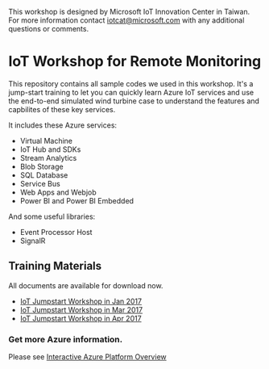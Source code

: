 This workshop is designed by Microsoft IoT Innovation Center in Taiwan. For more information contact iotcat@microsoft.com with any additional questions or comments.

# IoT Workshop for Remote Monitoring

This repository contains all sample codes we used in this workshop. It's a jump-start training to let you can quickly learn Azure IoT services and use the end-to-end simulated wind turbine case to understand the features and capbilites of these key services.

It includes these Azure services:
* Virtual Machine
* IoT Hub and SDKs
* Stream Analytics
* Blob Storage
* SQL Database
* Service Bus
* Web Apps and Webjob
* Power BI and Power BI Embedded

And some useful libraries:
* Event Processor Host
* SignalR

## Training Materials

All documents are available for download now.

* [IoT Jumpstart Workshop in Jan 2017](https://aka.ms/iot-workshop-jan2017)
* [IoT Jumpstart Workshop in Mar 2017](https://aka.ms/iot-workshop-mar2017)
* [IoT Jumpstart Workshop in Apr 2017](https://aka.ms/iot-workshop-april2017)


### Get more Azure information.

Please see [Interactive Azure Platform Overview](https://azureplatform.azurewebsites.net/en-us/)
